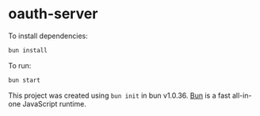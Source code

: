 # oauth-server

To install dependencies:

```bash
bun install
```

To run:

```bash
bun start
```

This project was created using `bun init` in bun v1.0.36. [Bun](https://bun.sh) is a fast all-in-one JavaScript runtime.
